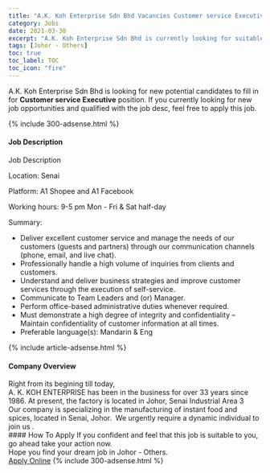 ```yaml
---
title: "A.K. Koh Enterprise Sdn Bhd Vacancies Customer service Executive" 
category: Jobs 
date: 2021-03-30 
excerpt: "A.K. Koh Enterprise Sdn Bhd is currently looking for suitable person to fill in the Customer service Executive which based in Johor - Others" 
tags: [Johor - Others] 
toc: true 
toc_label: TOC 
toc_icon: "fire" 
--- 
```


<p>A.K. Koh Enterprise Sdn Bhd is looking for new potential candidates to fill in for <b>Customer service Executive</b> position. If you currently looking for new job opportunities and qualified with the job desc, feel free to apply this job.
</p>{% include 300-adsense.html %} 
<div><div><h4>Job Description</h4></div><div><div><span><div>Job Description<p><span>Location: Senai</span></p><p><span>Platform: A1 Shopee and A1 Facebook</span></p><p><span>Working hours: 9-5 pm Mon - Fri &amp; Sat half-day</span></p><p><span>Summary:</span></p><ul><li>Deliver excellent customer service and manage the needs of our customers (guests and partners) through our communication channels (phone, email, and live chat).</li><li>Professionally handle a high volume of inquiries from clients and customers.</li><li>Understand and deliver business strategies and improve customer services through the execution of self-service.</li><li>Communicate to Team Leaders and (or) Manager.</li><li>Perform office-based administrative duties whenever required.</li><li>Must demonstrate a high degree of integrity and confidentiality &#8211; Maintain confidentiality of customer information at all times.</li><li><span>Preferable language(s): Mandarin &amp; Eng&#160;</span></li></ul></div></span></div></div></div> 
{% include article-adsense.html %} 
<div><div><h4>Company Overview</h4></div><div><div><span><div><div>
<div>Right from its begining till today,<br>
A. K. KOH ENTERPRISE has been in the business for over 33 years since 1986. At present, the factory is located in Johor, Senai Industrial Area 3</div>
<div>Our company is specializing in the manufacturing of instant food and spices, located in Senai, Johor.&#160; We urgently require a dynamic individual to join us .&#160;</div>
</div></div></span></div></div></div> 
#### How To Apply 
If you confident and feel that this job is suitable to you, go ahead take your action now. <br/> 
Hope you find your dream job in Johor - Others. <br/> 
<a href="https://www.jobstreet.com.my/en/job/customer-service-executive-4520672?jobId=jobstreet-my-job-4520672&" class="btn btn--info" target="_blank" rel="nofollow noopenner">Apply Online</a> 
{% include 300-adsense.html %} 